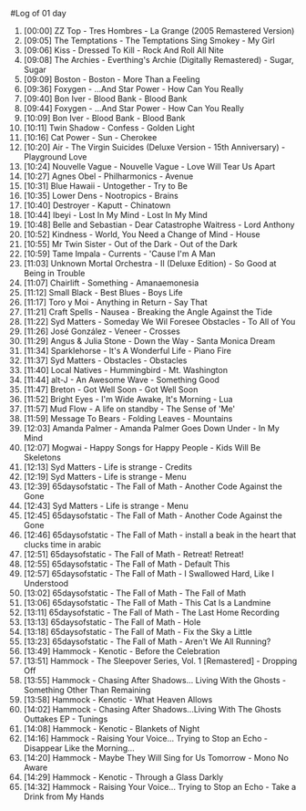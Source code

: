 #Log of 01 day

1. [00:00] ZZ Top - Tres Hombres - La Grange (2005 Remastered Version)
1. [09:05] The Temptations - The Temptations Sing Smokey - My Girl
1. [09:06] Kiss - Dressed To Kill - Rock And Roll All Nite
1. [09:08] The Archies - Everthing's Archie (Digitally Remastered) - Sugar, Sugar
1. [09:09] Boston - Boston - More Than a Feeling
1. [09:36] Foxygen - …And Star Power - How Can You Really
1. [09:40] Bon Iver - Blood Bank - Blood Bank
1. [09:44] Foxygen - …And Star Power - How Can You Really
1. [10:09] Bon Iver - Blood Bank - Blood Bank
1. [10:11] Twin Shadow - Confess - Golden Light
1. [10:16] Cat Power - Sun - Cherokee
1. [10:20] Air - The Virgin Suicides (Deluxe Version - 15th Anniversary) - Playground Love
1. [10:24] Nouvelle Vague - Nouvelle Vague - Love Will Tear Us Apart
1. [10:27] Agnes Obel - Philharmonics - Avenue
1. [10:31] Blue Hawaii - Untogether - Try to Be
1. [10:35] Lower Dens - Nootropics - Brains
1. [10:40] Destroyer - Kaputt - Chinatown
1. [10:44] Ibeyi - Lost In My Mind - Lost In My Mind
1. [10:48] Belle and Sebastian - Dear Catastrophe Waitress - Lord Anthony
1. [10:52] Kindness - World, You Need a Change of Mind - House
1. [10:55] Mr Twin Sister - Out of the Dark - Out of the Dark
1. [10:59] Tame Impala - Currents - 'Cause I'm A Man
1. [11:03] Unknown Mortal Orchestra - II (Deluxe Edition) - So Good at Being in Trouble
1. [11:07] Chairlift - Something - Amanaemonesia
1. [11:12] Small Black - Best Blues - Boys Life
1. [11:17] Toro y Moi - Anything in Return - Say That
1. [11:21] Craft Spells - Nausea - Breaking the Angle Against the Tide
1. [11:22] Syd Matters - Someday We Wil Foresee Obstacles - To All of You
1. [11:26] José González - Veneer - Crosses
1. [11:29] Angus & Julia Stone - Down the Way - Santa Monica Dream
1. [11:34] Sparklehorse - It's A Wonderful Life - Piano Fire
1. [11:37] Syd Matters - Obstacles - Obstacles
1. [11:40] Local Natives - Hummingbird - Mt. Washington
1. [11:44] alt-J - An Awesome Wave - Something Good
1. [11:47] Breton - Got Well Soon - Got Well Soon
1. [11:52] Bright Eyes - I'm Wide Awake, It's Morning - Lua
1. [11:57] Mud Flow - A life on standby - The Sense of 'Me'
1. [11:59] Message To Bears - Folding Leaves - Mountains
1. [12:03] Amanda Palmer - Amanda Palmer Goes Down Under - In My Mind
1. [12:07] Mogwai - Happy Songs for Happy People - Kids Will Be Skeletons
1. [12:13] Syd Matters - Life is strange - Credits
1. [12:19] Syd Matters - Life is strange - Menu
1. [12:39] 65daysofstatic - The Fall of Math - Another Code Against the Gone
1. [12:43] Syd Matters - Life is strange - Menu
1. [12:45] 65daysofstatic - The Fall of Math - Another Code Against the Gone
1. [12:46] 65daysofstatic - The Fall of Math - install a beak in the heart that clucks time in arabic
1. [12:51] 65daysofstatic - The Fall of Math - Retreat! Retreat!
1. [12:55] 65daysofstatic - The Fall of Math - Default This
1. [12:57] 65daysofstatic - The Fall of Math - I Swallowed Hard, Like I Understood
1. [13:02] 65daysofstatic - The Fall of Math - The Fall of Math
1. [13:06] 65daysofstatic - The Fall of Math - This Cat Is a Landmine
1. [13:11] 65daysofstatic - The Fall of Math - The Last Home Recording
1. [13:13] 65daysofstatic - The Fall of Math - Hole
1. [13:18] 65daysofstatic - The Fall of Math - Fix the Sky a Little
1. [13:23] 65daysofstatic - The Fall of Math - Aren't We All Running?
1. [13:49] Hammock - Kenotic - Before the Celebration
1. [13:51] Hammock - The Sleepover Series, Vol. 1 [Remastered] - Dropping Off
1. [13:55] Hammock - Chasing After Shadows... Living With the Ghosts - Something Other Than Remaining
1. [13:58] Hammock - Kenotic - What Heaven Allows
1. [14:02] Hammock - Chasing After Shadows...Living With The Ghosts Outtakes EP - Tunings
1. [14:08] Hammock - Kenotic - Blankets of Night
1. [14:16] Hammock - Raising Your Voice... Trying to Stop an Echo - Disappear Like the Morning…
1. [14:20] Hammock - Maybe They Will Sing for Us Tomorrow - Mono No Aware
1. [14:29] Hammock - Kenotic - Through a Glass Darkly
1. [14:32] Hammock - Raising Your Voice... Trying to Stop an Echo - Take a Drink from My Hands
